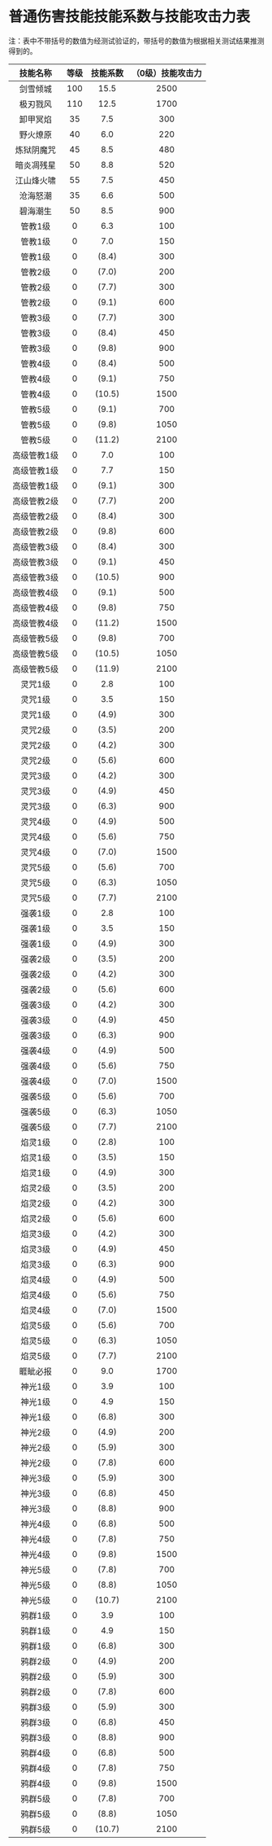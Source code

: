 # 普通伤害技能技能系数与技能攻击力表

注：表中不带括号的数值为经测试验证的，带括号的数值为根据相关测试结果推测得到的。

| 技能名称 | 等级 | 技能系数 | （0级）技能攻击力 |
| :----: | :----: | :----: | :----: |
| 剑雪倾城 | 100 | 15.5 | 2500 |
| 极刃戮风 | 110 | 12.5 | 1700 |
| 卸甲冥焰 | 35 | 7.5 | 300 |
| 野火燎原 | 40 | 6.0 | 220 |
| 炼狱阴魔咒 | 45 | 8.5 | 480 |
| 暗炎凋残星 | 50 | 8.8 | 520 |
| 江山烽火啸 | 55 | 7.5 | 450 |
| 沧海怒潮 | 35 | 6.6 | 500 |
| 碧海潮生 | 50 | 8.5 | 900 |
| 管教1级 | 0 | 6.3 | 100 |
| 管教1级 | 0 | 7.0 | 150 |
| 管教1级 | 0 | (8.4) | 300 |
| 管教2级 | 0 | (7.0) | 200 |
| 管教2级 | 0 | (7.7) | 300 |
| 管教2级 | 0 | (9.1) | 600 |
| 管教3级 | 0 | (7.7) | 300 |
| 管教3级 | 0 | (8.4) | 450 |
| 管教3级 | 0 | (9.8) | 900 |
| 管教4级 | 0 | (8.4) | 500 |
| 管教4级 | 0 | (9.1) | 750 |
| 管教4级 | 0 | (10.5) | 1500 |
| 管教5级 | 0 | (9.1) | 700 |
| 管教5级 | 0 | (9.8) | 1050 |
| 管教5级 | 0 | (11.2) | 2100 |
| 高级管教1级 | 0 | 7.0 | 100 |
| 高级管教1级 | 0 | 7.7 | 150 |
| 高级管教1级 | 0 | (9.1) | 300 |
| 高级管教2级 | 0 | (7.7) | 200 |
| 高级管教2级 | 0 | (8.4) | 300 |
| 高级管教2级 | 0 | (9.8) | 600 |
| 高级管教3级 | 0 | (8.4) | 300 |
| 高级管教3级 | 0 | (9.1) | 450 |
| 高级管教3级 | 0 | (10.5) | 900 |
| 高级管教4级 | 0 | (9.1) | 500 |
| 高级管教4级 | 0 | (9.8) | 750 |
| 高级管教4级 | 0 | (11.2) | 1500 |
| 高级管教5级 | 0 | (9.8) | 700 |
| 高级管教5级 | 0 | (10.5) | 1050 |
| 高级管教5级 | 0 | (11.9) | 2100 |
| 灵咒1级 | 0 | 2.8 | 100 |
| 灵咒1级 | 0 | 3.5 | 150 |
| 灵咒1级 | 0 | (4.9) | 300 |
| 灵咒2级 | 0 | (3.5) | 200 |
| 灵咒2级 | 0 | (4.2) | 300 |
| 灵咒2级 | 0 | (5.6) | 600 |
| 灵咒3级 | 0 | (4.2) | 300 |
| 灵咒3级 | 0 | (4.9) | 450 |
| 灵咒3级 | 0 | (6.3) | 900 |
| 灵咒4级 | 0 | (4.9) | 500 |
| 灵咒4级 | 0 | (5.6) | 750 |
| 灵咒4级 | 0 | (7.0) | 1500 |
| 灵咒5级 | 0 | (5.6) | 700 |
| 灵咒5级 | 0 | (6.3) | 1050 |
| 灵咒5级 | 0 | (7.7) | 2100 |
| 强袭1级 | 0 | 2.8 | 100 |
| 强袭1级 | 0 | 3.5 | 150 |
| 强袭1级 | 0 | (4.9) | 300 |
| 强袭2级 | 0 | (3.5) | 200 |
| 强袭2级 | 0 | (4.2) | 300 |
| 强袭2级 | 0 | (5.6) | 600 |
| 强袭3级 | 0 | (4.2) | 300 |
| 强袭3级 | 0 | (4.9) | 450 |
| 强袭3级 | 0 | (6.3) | 900 |
| 强袭4级 | 0 | (4.9) | 500 |
| 强袭4级 | 0 | (5.6) | 750 |
| 强袭4级 | 0 | (7.0) | 1500 |
| 强袭5级 | 0 | (5.6) | 700 |
| 强袭5级 | 0 | (6.3) | 1050 |
| 强袭5级 | 0 | (7.7) | 2100 |
| 焰灵1级 | 0 | (2.8) | 100 |
| 焰灵1级 | 0 | (3.5) | 150 |
| 焰灵1级 | 0 | (4.9) | 300 |
| 焰灵2级 | 0 | (3.5) | 200 |
| 焰灵2级 | 0 | (4.2) | 300 |
| 焰灵2级 | 0 | (5.6) | 600 |
| 焰灵3级 | 0 | (4.2) | 300 |
| 焰灵3级 | 0 | (4.9) | 450 |
| 焰灵3级 | 0 | (6.3) | 900 |
| 焰灵4级 | 0 | (4.9) | 500 |
| 焰灵4级 | 0 | (5.6) | 750 |
| 焰灵4级 | 0 | (7.0) | 1500 |
| 焰灵5级 | 0 | (5.6) | 700 |
| 焰灵5级 | 0 | (6.3) | 1050 |
| 焰灵5级 | 0 | (7.7) | 2100 |
| 睚眦必报 | 0 | 9.0 | 1700 |
| 神光1级 | 0 | 3.9 | 100 |
| 神光1级 | 0 | 4.9 | 150 |
| 神光1级 | 0 | (6.8) | 300 |
| 神光2级 | 0 | (4.9) | 200 |
| 神光2级 | 0 | (5.9) | 300 |
| 神光2级 | 0 | (7.8) | 600 |
| 神光3级 | 0 | (5.9) | 300 |
| 神光3级 | 0 | (6.8) | 450 |
| 神光3级 | 0 | (8.8) | 900 |
| 神光4级 | 0 | (6.8) | 500 |
| 神光4级 | 0 | (7.8) | 750 |
| 神光4级 | 0 | (9.8) | 1500 |
| 神光5级 | 0 | (7.8) | 700 |
| 神光5级 | 0 | (8.8) | 1050 |
| 神光5级 | 0 | (10.7) | 2100 |
| 鸦群1级 | 0 | 3.9 | 100 |
| 鸦群1级 | 0 | 4.9 | 150 |
| 鸦群1级 | 0 | (6.8) | 300 |
| 鸦群2级 | 0 | (4.9) | 200 |
| 鸦群2级 | 0 | (5.9) | 300 |
| 鸦群2级 | 0 | (7.8) | 600 |
| 鸦群3级 | 0 | (5.9) | 300 |
| 鸦群3级 | 0 | (6.8) | 450 |
| 鸦群3级 | 0 | (8.8) | 900 |
| 鸦群4级 | 0 | (6.8) | 500 |
| 鸦群4级 | 0 | (7.8) | 750 |
| 鸦群4级 | 0 | (9.8) | 1500 |
| 鸦群5级 | 0 | (7.8) | 700 |
| 鸦群5级 | 0 | (8.8) | 1050 |
| 鸦群5级 | 0 | (10.7) | 2100 |
